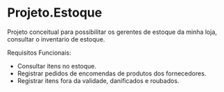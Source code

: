 # Projeto.Estoque
Projeto conceitual para possibilitar os gerentes de estoque da minha loja, consultar o inventario de estoque.

Requisitos Funcionais:
- Consultar itens no estoque.
- Registrar pedidos de encomendas de produtos dos fornecedores.
- Registrar itens fora da validade, danificados e roubados.

  

